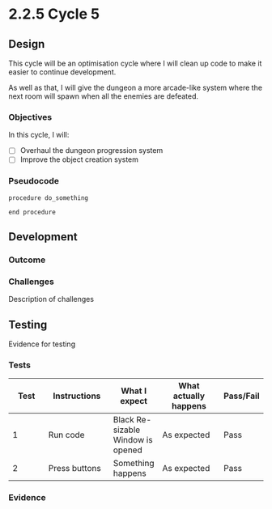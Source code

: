 # 2.2.5 Cycle 5

## Design

This cycle will be an optimisation cycle where I will clean up code to make it easier to continue development.

As well as that, I will give the dungeon a more arcade-like system where the next room will spawn when all the enemies are defeated.

### Objectives

In this cycle, I will:

* [ ] Overhaul the dungeon progression system
* [ ] Improve the object creation system

### Pseudocode

```
procedure do_something
    
end procedure
```

## Development

### Outcome

### Challenges

Description of challenges

## Testing

Evidence for testing

### Tests

<table><thead><tr><th width="90">Test</th><th width="141">Instructions</th><th>What I expect</th><th width="163">What actually happens</th><th>Pass/Fail</th></tr></thead><tbody><tr><td>1</td><td>Run code</td><td>Black Re-sizable Window is opened</td><td>As expected</td><td>Pass</td></tr><tr><td>2</td><td>Press buttons</td><td>Something happens</td><td>As expected</td><td>Pass</td></tr></tbody></table>

### Evidence

